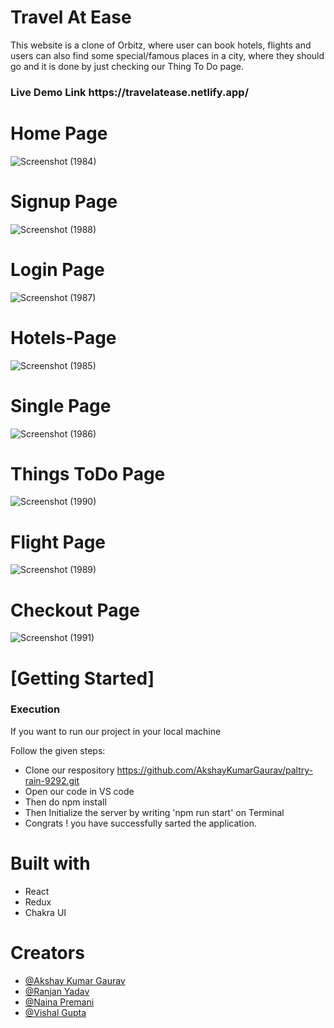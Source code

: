# Travel At Ease

This website is a clone of Orbitz, where user can book hotels, flights and users can also find some special/famous places in a city, where they should go and it is done by just checking our Thing To Do page. 

<h3>Live Demo Link https://travelatease.netlify.app/ </h3>

# Home Page
![Screenshot (1984)](https://github.com/AkshayKumarGaurav/paltry-rain-9292/assets/107463268/c6f0fddc-e1d3-4aba-a190-b4f23b99299f)

# Signup Page 
![Screenshot (1988)](https://github.com/AkshayKumarGaurav/paltry-rain-9292/assets/107463268/523dc897-94ef-46f6-b73c-dd14cf7d860d)

# Login Page
![Screenshot (1987)](https://github.com/AkshayKumarGaurav/paltry-rain-9292/assets/107463268/77d8152e-405b-47db-840c-8d82dce7d384)

# Hotels-Page
![Screenshot (1985)](https://github.com/AkshayKumarGaurav/paltry-rain-9292/assets/107463268/2e0a16f5-63c3-4b6e-93cb-f425e94c0efb)

# Single Page
![Screenshot (1986)](https://github.com/AkshayKumarGaurav/paltry-rain-9292/assets/107463268/a1b76edd-8daa-4e74-9305-1116e79e3bad)

# Things ToDo Page
![Screenshot (1990)](https://github.com/AkshayKumarGaurav/paltry-rain-9292/assets/107463268/32f11b4d-812e-4666-9d3a-362f423ac51a)

# Flight Page
![Screenshot (1989)](https://github.com/AkshayKumarGaurav/paltry-rain-9292/assets/107463268/153e4b61-9140-41ef-bafa-a748b8101a34)

# Checkout Page
![Screenshot (1991)](https://github.com/AkshayKumarGaurav/paltry-rain-9292/assets/107463268/eb974b58-fab9-44aa-ad72-b92b8c0d479f)

   <h1>[Getting Started]</h1>
    <h3>Execution</h3>
    <p>If you want to run our project in your local machine</p>
    <p>Follow the given steps:</p>
    <ul>
        <li>Clone our respository <a href="https://github.com/AkshayKumarGaurav/paltry-rain-9292.git">https://github.com/AkshayKumarGaurav/paltry-rain-9292.git</a></li>
        <li>Open our code in VS code </li>
 <li>Then do npm install</li>
        <li>Then Initialize the server by writing 'npm run start' on Terminal</li>
 <li>Congrats !  you have successfully sarted the application.</li>
  
  </ul>
        <h1>Built with</h1>
    <ul>
        <li>React</li>
        <li>Redux</li>
        <li>Chakra UI </li>
        </ul>
        <h1>Creators</h1>
    <ul>
   <li><a href="https://github.com/AkshayKumarGaurav">@Akshay Kumar Gaurav</a></li>
   <li><a href="https://github.com/Ranjan095">@Ranjan Yadav</a></li>
  <li><a href="https://github.com/NainaPremani">@Naina Premani</a></li>
  <li><a href="https://github.com/Vishal-Gupta07">@Vishal Gupta</a></li>
   







 
    
    
 
   
        
        
